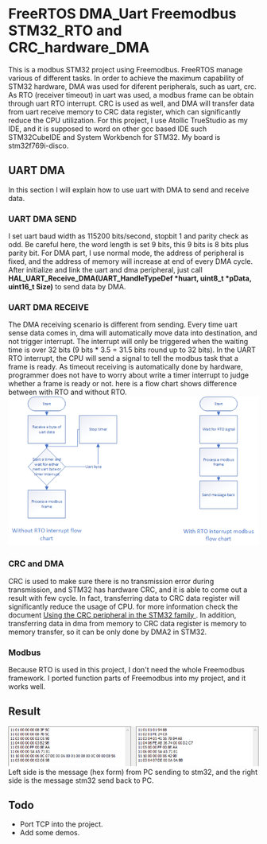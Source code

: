 # FreeRTOS DMA_Uart Freemodbus STM32_RTO and CRC_hardware_DMA

This is a modbus STM32 project using Freemodbus. FreeRTOS manage various of different tasks. In order to achieve the maximum capability of STM32 hardware, DMA was used for diferent peripherals, such as uart, crc. As RTO (receiver timeout) in uart was used, a modbus frame can be obtain through uart RTO interrupt. CRC is used as well, and DMA will transfer data from uart receive memory to CRC data register, which can significantly reduce the CPU utilization. For this project, I use Atollic TrueStudio as my IDE, and it is supposed to word on other gcc based IDE such STM32CubeIDE and System Workbench for STM32. My board is stm32f769i-disco.

## UART DMA

In this section I will explain how to use uart with DMA to send and receive data.

### UART DMA SEND

I set uart baud width as 115200 bits/second, stopbit 1 and parity check as odd. Be careful here, the word length is set 9 bits, this 9 bits is 8 bits plus parity bit. For DMA part, I use normal mode, the address of peripheral is fixed, and the address of memory will increase at end of every DMA cycle. After initialize and link the uart and dma peripheral, just call __HAL_UART_Receive_DMA(UART_HandleTypeDef *huart, uint8_t *pData, uint16_t Size)__ to send data by DMA.

### UART DMA RECEIVE

The DMA receiving scenario is different from sending. Every time uart sense data comes in, dma will automatically move data into destination, and not trigger interrupt. The interrupt will only be triggered when the waiting time is over 32 bits (9 bits * 3.5 = 31.5 bits round up to 32 bits). In the UART RTO interrupt, the CPU will send a signal to tell the modbus task that a frame is ready. As timeout receiving is automatically done by hardware, programmer does not have to worry about write a timer interrupt to judge whether a frame is ready or not. here is a flow chart shows difference between with RTO and without RTO.
![](RTO.bmp)

### CRC and DMA

CRC is used to make sure there is no transmission error during transmission, and STM32 has hardware CRC, and it is able to come out a result with few cycle. In fact, transferring data to CRC data register will significantly reduce the usage of CPU. for more information check the document [Using the CRC peripheral in the STM32 family
](https://www.st.com/resource/en/application_note/dm00068118-using-the-crc-peripheral-in-the-stm32-family-stmicroelectronics.pdf). In addition, transferring data in dma from memory to CRC data register is memory to memory transfer, so it can be only done by DMA2 in STM32.

### Modbus

Because RTO is used in this project, I don't need the whole Freemodbus framework. I ported function parts of Freemodbus into my project, and it works well.

## Result

![communicate with PC software](result.png)
Left side is the message (hex form) from PC sending to stm32, and the right side is the message stm32 send back to PC. 

## Todo

* Port TCP into the project.
* Add some demos.
